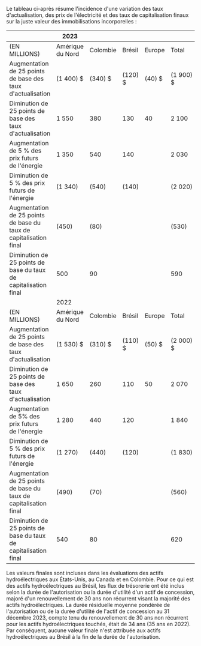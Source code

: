 Le tableau ci-après résume l'incidence d'une variation des taux d'actualisation, des prix de l'électricité et des taux de capitalisation finaux sur la juste valeur des immobilisations incorporelles :

|                                                                      | 2023                |          |            |           |               |
|----------------------------------------------------------------------|---------------------|----------|------------|-----------|---------------|
| (EN MILLIONS)                                                        | Amérique<br>du Nord | Colombie | Brésil     | Europe    | Total         |
| Augmentation de 25 points de base des<br>taux d'actualisation        | $(1\ 400)$ \$       | (340) \$ | $(120)$ \$ | (40) \$   | $(1\ 900)$ \$ |
| Diminution de 25 points de base des<br>taux d'actualisation          | 1 550               | 380      | 130        | 40        | 2 100         |
| Augmentation de 5 % des prix futurs<br>de l'énergie                  | 1 350               | 540      | 140        |           | 2 030         |
| Diminution de 5 % des prix futurs de l'énergie                       | $(1\ 340)$          | (540)    | (140)      |           | $(2\ 020)$    |
| Augmentation de 25 points de base du taux de<br>capitalisation final | (450)               | (80)     |            |           | (530)         |
| Diminution de 25 points de base du taux de<br>capitalisation final   | 500                 | 90       |            |           | 590           |
|                                                                      | 2022                |          |            |           |               |
| (EN MILLIONS)                                                        | Amérique<br>du Nord | Colombie | Brésil     | Europe    | Total         |
| Augmentation de 25 points de base des<br>taux d'actualisation        | $(1\;530)$ \$       | (310) \$ | $(110)$ \$ | $(50)$ \$ | (2 000) \$    |
| Diminution de 25 points de base des<br>taux d'actualisation          | 1 650               | 260      | 110        | 50        | 2 070         |
| Augmentation de $5 \%$ des prix futurs<br>de l'énergie               | 1 280               | 440      | 120        |           | 1 840         |
| Diminution de 5 % des prix futurs de l'énergie                       | $(1\ 270)$          | (440)    | (120)      |           | $(1\ 830)$    |
| Augmentation de 25 points de base du taux de<br>capitalisation final | (490)               | (70)     |            |           | (560)         |
| Diminution de 25 points de base du taux de<br>capitalisation final   | 540                 | 80       |            |           | 620           |

Les valeurs finales sont incluses dans les évaluations des actifs hydroélectriques aux États-Unis, au Canada et en Colombie. Pour ce qui est des actifs hydroélectriques au Brésil, les flux de trésorerie ont été inclus selon la durée de l'autorisation ou la durée d'utilité d'un actif de concession, majoré d'un renouvellement de 30 ans non récurrent visant la majorité des actifs hydroélectriques. La durée résiduelle moyenne pondérée de l'autorisation ou de la durée d'utilité de l'actif de concession au 31 décembre 2023, compte tenu du renouvellement de 30 ans non récurrent pour les actifs hydroélectriques touchés, était de 34 ans (35 ans en 2022). Par conséquent, aucune valeur finale n'est attribuée aux actifs hydroélectriques au Brésil à la fin de la durée de l'autorisation.